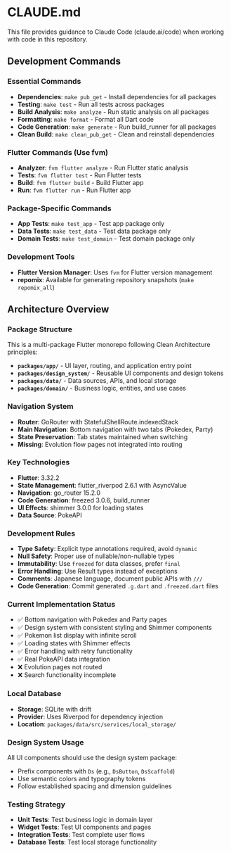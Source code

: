 # CLAUDE.md

This file provides guidance to Claude Code (claude.ai/code) when working with code in this repository.

## Development Commands

### Essential Commands
- **Dependencies**: `make pub_get` - Install dependencies for all packages
- **Testing**: `make test` - Run all tests across packages  
- **Build Analysis**: `make analyze` - Run static analysis on all packages
- **Formatting**: `make format` - Format all Dart code
- **Code Generation**: `make generate` - Run build_runner for all packages
- **Clean Build**: `make clean_pub_get` - Clean and reinstall dependencies

### Flutter Commands (Use fvm)
- **Analyzer**: `fvm flutter analyze` - Run Flutter static analysis
- **Tests**: `fvm flutter test` - Run Flutter tests
- **Build**: `fvm flutter build` - Build Flutter app
- **Run**: `fvm flutter run` - Run Flutter app

### Package-Specific Commands
- **App Tests**: `make test_app` - Test app package only
- **Data Tests**: `make test_data` - Test data package only
- **Domain Tests**: `make test_domain` - Test domain package only

### Development Tools
- **Flutter Version Manager**: Uses `fvm` for Flutter version management
- **repomix**: Available for generating repository snapshots (`make repomix_all`)

## Architecture Overview

### Package Structure
This is a multi-package Flutter monorepo following Clean Architecture principles:

- **`packages/app/`** - UI layer, routing, and application entry point
- **`packages/design_system/`** - Reusable UI components and design tokens
- **`packages/data/`** - Data sources, APIs, and local storage
- **`packages/domain/`** - Business logic, entities, and use cases

### Navigation System
- **Router**: GoRouter with StatefulShellRoute.indexedStack
- **Main Navigation**: Bottom navigation with two tabs (Pokedex, Party)
- **State Preservation**: Tab states maintained when switching
- **Missing**: Evolution flow pages not integrated into routing

### Key Technologies
- **Flutter**: 3.32.2
- **State Management**: flutter_riverpod 2.6.1 with AsyncValue
- **Navigation**: go_router 15.2.0
- **Code Generation**: freezed 3.0.6, build_runner
- **UI Effects**: shimmer 3.0.0 for loading states
- **Data Source**: PokeAPI

### Development Rules
- **Type Safety**: Explicit type annotations required, avoid `dynamic`
- **Null Safety**: Proper use of nullable/non-nullable types
- **Immutability**: Use `freezed` for data classes, prefer `final`
- **Error Handling**: Use Result types instead of exceptions
- **Comments**: Japanese language, document public APIs with `///`
- **Code Generation**: Commit generated `.g.dart` and `.freezed.dart` files

### Current Implementation Status
- ✅ Bottom navigation with Pokedex and Party pages
- ✅ Design system with consistent styling and Shimmer components
- ✅ Pokemon list display with infinite scroll
- ✅ Loading states with Shimmer effects
- ✅ Error handling with retry functionality
- ✅ Real PokeAPI data integration
- ❌ Evolution pages not routed
- ❌ Search functionality incomplete

### Local Database
- **Storage**: SQLite with drift
- **Provider**: Uses Riverpod for dependency injection
- **Location**: `packages/data/src/services/local_storage/`

### Design System Usage
All UI components should use the design system package:
- Prefix components with `Ds` (e.g., `DsButton`, `DsScaffold`)
- Use semantic colors and typography tokens
- Follow established spacing and dimension guidelines

### Testing Strategy
- **Unit Tests**: Test business logic in domain layer
- **Widget Tests**: Test UI components and pages
- **Integration Tests**: Test complete user flows
- **Database Tests**: Test local storage functionality